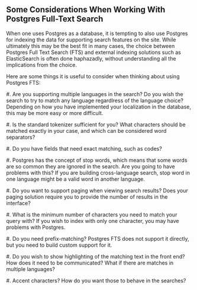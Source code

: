 ## Some Considerations When Working With Postgres Full-Text Search

When one uses Postgres as a database, it is tempting to also use Postgres for indexing the data for supporting search features on the site. While ultimately this may be the best fit in many cases, the choice between Postgres Full Text Search (FTS) and external indexing solutions such as ElasticSearch is often done 
haphazadly, without understanding all the implications from the choice.

Here are some things it is useful to consider when thinking about using Postgres FTS:

#. Are you supporting multiple languages in the search? Do you wish the search to try to match any language regardlress of the language choice? Depending on how you have implemented your localization in the database, this may be more easy or more difficult.

#. Is the standard tokenizer sufficient for you? What characters should be matched exactly in your case, and which can be considered word separators?

#. Do you have fields that need exact matching, such as codes?

#. Postgres has the concept of stop words, which means that some words are so common they are ignored in the search. Are you going to have problems with this? If you are building cross-language search, stop word in one language might be a valid word in another language.

#. Do you want to support paging when viewing search results? Does your paging solution require you to provide the number of results in the interface?

#. What is the minimum number of characters you need to match your query with? If you wish to index with only one character, you may have problems with Postgres.

#. Do you need prefix-matching? Postgres FTS does not support it directly, but you need to build custom support for it.

#. Do you wish to show highlighting of the matching text in the front end? How does it need to be communicated? What if there are matches in multiple languages? 

#. Accent characters? How do you want those to behave in the searches?
